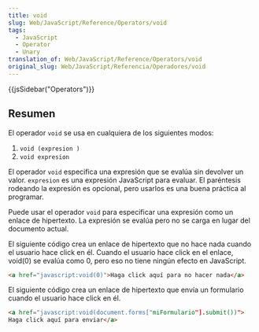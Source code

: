 ```yaml
---
title: void
slug: Web/JavaScript/Reference/Operators/void
tags:
  - JavaScript
  - Operator
  - Unary
translation_of: Web/JavaScript/Reference/Operators/void
original_slug: Web/JavaScript/Referencia/Operadores/void
---
```

{{jsSidebar("Operators")}}

## Resumen

El operador `void` se usa en cualquiera de los siguientes modos:

1.  `void (expresion )`
2.  `void expresion`

El operador `void` especifica una expresión que se evalúa sin devolver un valor. `expresion` es una expresión JavaScript para evaluar. El paréntesis rodeando la expresión es opcional, pero usarlos es una buena práctica al programar.

Puede usar el operador `void` para especificar una expresión como un enlace de hipertexto. La expresión se evalúa pero no se carga en lugar del documento actual.

El siguiente código crea un enlace de hipertexto que no hace nada cuando el usuario hace click en él. Cuando el usuario hace click en el enlace, void(0) se evalúa como 0, pero eso no tiene ningún efecto en JavaScript.

```html
<a href="javascript:void(0)">Haga click aquí para no hacer nada</a>
```

El siguiente código crea un enlace de hipertexto que envía un formulario cuando el usuario hace click en él.

```html
<a href="javascript:void(document.forms["miFormulario"].submit())">
Haga click aquí para enviar</a>
```
